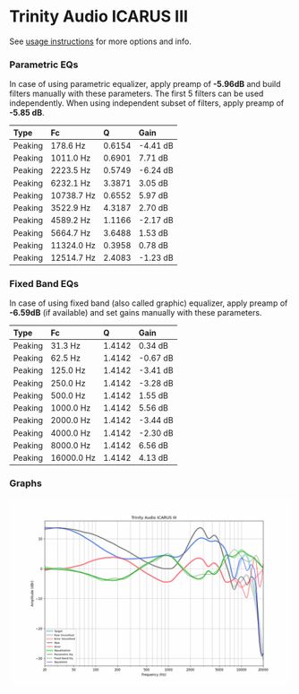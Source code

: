# Trinity Audio ICARUS III
See [usage instructions](https://github.com/jaakkopasanen/AutoEq#usage) for more options and info.

### Parametric EQs
In case of using parametric equalizer, apply preamp of **-5.96dB** and build filters manually
with these parameters. The first 5 filters can be used independently.
When using independent subset of filters, apply preamp of **-5.85 dB**.

| Type    | Fc         |      Q | Gain     |
|:--------|:-----------|:-------|:---------|
| Peaking | 178.6 Hz   | 0.6154 | -4.41 dB |
| Peaking | 1011.0 Hz  | 0.6901 | 7.71 dB  |
| Peaking | 2223.5 Hz  | 0.5749 | -6.24 dB |
| Peaking | 6232.1 Hz  | 3.3871 | 3.05 dB  |
| Peaking | 10738.7 Hz | 0.6552 | 5.97 dB  |
| Peaking | 3522.9 Hz  | 4.3187 | 2.70 dB  |
| Peaking | 4589.2 Hz  | 1.1166 | -2.17 dB |
| Peaking | 5664.7 Hz  | 3.6488 | 1.53 dB  |
| Peaking | 11324.0 Hz | 0.3958 | 0.78 dB  |
| Peaking | 12514.7 Hz | 2.4083 | -1.23 dB |

### Fixed Band EQs
In case of using fixed band (also called graphic) equalizer, apply preamp of **-6.59dB**
(if available) and set gains manually with these parameters.

| Type    | Fc         |      Q | Gain     |
|:--------|:-----------|:-------|:---------|
| Peaking | 31.3 Hz    | 1.4142 | 0.34 dB  |
| Peaking | 62.5 Hz    | 1.4142 | -0.67 dB |
| Peaking | 125.0 Hz   | 1.4142 | -3.41 dB |
| Peaking | 250.0 Hz   | 1.4142 | -3.28 dB |
| Peaking | 500.0 Hz   | 1.4142 | 1.55 dB  |
| Peaking | 1000.0 Hz  | 1.4142 | 5.56 dB  |
| Peaking | 2000.0 Hz  | 1.4142 | -3.44 dB |
| Peaking | 4000.0 Hz  | 1.4142 | -2.30 dB |
| Peaking | 8000.0 Hz  | 1.4142 | 6.56 dB  |
| Peaking | 16000.0 Hz | 1.4142 | 4.13 dB  |

### Graphs
![](./Trinity%20Audio%20ICARUS%20III.png)